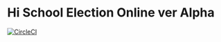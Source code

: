 # Hi School Election Online ver Alpha

[![CircleCI](https://circleci.com/gh/sisisin/hse-online/tree/master.svg?style=svg)](https://circleci.com/gh/sisisin/hse-online/tree/master)

